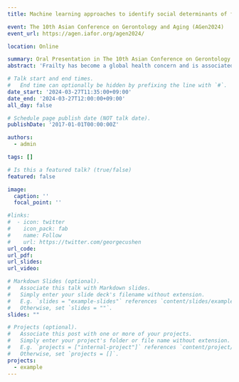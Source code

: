 ```yaml
---
title: Machine learning approaches to identify social determinants of frailty among middle-aged and older adults in the USA, England, and China

event: The 10th Asian Conference on Gerontology and Aging (AGen2024)
event_url: https://agen.iafor.org/agen2024/

location: Online

summary: Oral Presentation in The 10th Asian Conference on Gerontology and Aging (AGen2024).
abstract: 'Frailty has become a global health concern and is associated with social determinants of health (SDoH). However, the relative importance and cumulative contribution of multidomain SDoH to frailty, and whether these relationships differ across different national settings, remain unclear. We included participants aged ≥45 years from the Health and Retirement Study (HRS, N=5,792), the English Longitudinal Study of Ageing (ELSA, N=3,773), and the China Health and Retirement Longitudinal Study (CHARLS, N=5,016). SDoH (n=121 for HRS, n=125 for ELSA, and n=94 for CHARLS) were selected across seven domains, including adverse childhood experiences, socioeconomic status, material circumstances, social connections, social stressors, health behaviors, and healthcare systems. Frailty was assessed by the frailty index (FI). We developed Extreme Gradient Boosting to predict frailty at the 4-year follow-up and used SHapley Additive exPlanations to quantify the variable-wise and domain-wise contributions of SDoH. Our models explained 0.242 (95% confidence interval [CI]: 0.203–0.281), 0.258 (95% CI: 0.191–0.325), and 0.173 (95% CI: 0.126–0.215) of the variance in FI among all participants from HRS, ELSA, and CHARLS. Health behaviors and social connections or stressors were the most important domains in HRS and ELSA, while material circumstances contributed largely in CHARLS. Several important SDoH predictors, such as body mass index, were consistent across countries, while country-specific risk factors, such as engagement in maintenance or gardening in HRS, were also identified. Our findings reveal the prioritization of SDoH domains and factors for addressing aging disparities and promoting healthy aging, especially region-specific risk factors for tailored public health prevention strategies.'

# Talk start and end times.
#   End time can optionally be hidden by prefixing the line with `#`.
date_start: '2024-03-27T11:35:00+09:00'
date_end: '2024-03-27T12:00:00+09:00'
all_day: false

# Schedule page publish date (NOT talk date).
publishDate: '2017-01-01T00:00:00Z'

authors:
  - admin

tags: []

# Is this a featured talk? (true/false)
featured: false

image:
  caption: ''
  focal_point: ''

#links:
#  - icon: twitter
#    icon_pack: fab
#    name: Follow
#    url: https://twitter.com/georgecushen
url_code:
url_pdf:
url_slides:
url_video:

# Markdown Slides (optional).
#   Associate this talk with Markdown slides.
#   Simply enter your slide deck's filename without extension.
#   E.g. `slides = "example-slides"` references `content/slides/example-slides.md`.
#   Otherwise, set `slides = ""`.
slides: ""

# Projects (optional).
#   Associate this post with one or more of your projects.
#   Simply enter your project's folder or file name without extension.
#   E.g. `projects = ["internal-project"]` references `content/project/deep-learning/index.md`.
#   Otherwise, set `projects = []`.
projects:
  - example
---
```

